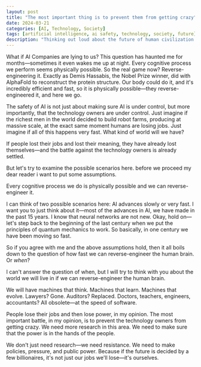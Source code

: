 ```yaml
---
layout: post
title: "The most important thing is to prevent them from getting crazy"
date: 2024-03-21
categories: [AI, Technology, Society]
tags: [artificial intelligence, ai safety, technology, society, future]
description: "Thinking out loud about the future of human civilization."
---
```


What if AI Companies are lying to us? This question has haunted me for months—sometimes it even wakes me up at night. Every cognitive process we perform seems physically possible. So the real game now? Reverse-engineering it. Exactly as Demis Hassabis, the Nobel Prize winner, did with AlphaFold to reconstruct the protein structure. Our body could do it, and it's incredibly efficient and fast, so it is physically possible—they reverse-engineered it, and here we go.

The safety of AI is not just about making sure AI is under control, but more importantly, that the technology owners are under control. Just imagine if the richest men in the world decided to build robot farms, producing at massive scale, at the exact same moment humans are losing jobs. Just imagine if all of this happens very fast. What kind of world will we have?

If people lost their jobs and lost their meaning, they have already lost themselves—and the battle against the technology owners is already settled.

But let's try to examine the possible scenarios here.
before we proceed my dear reader i want to put some assumptions.

Every cognitive process we do is physically possible and we can reverse-engineer it.

I can think of two possible scenarios here: AI advances slowly or very fast. I want you to just think about it—most of the advances in AI, we have made in the past 15 years. I know that neural networks are not new. Okay, hold on—let's step back to the beginning of the last century when we put the principles of quantum mechanics to work. So basically, in one century we have been moving so fast.

So if you agree with me and the above assumptions hold, then it all boils down to the question of how fast we can reverse-engineer the human brain. Or *when*?

I can't answer the question of when, but I will try to think with you about the world we will live in if we can reverse-engineer the human brain.

We will have machines that think. Machines that learn. Machines that evolve.
Lawyers? Gone. Auditors? Replaced. Doctors, teachers, engineers, accountants? All obsolete—at the speed of software.

People lose their jobs and then lose power, in my opinion. The most important battle, in my opinion, is to prevent the technology owners from getting crazy. We need more research in this area. We need to make sure that the power is in the hands of the people.

We don't just need research—we need resistance. We need to make policies, pressure, and public power. Because if the future is decided by a few billionaires, it's not just our jobs we'll lose—it's ourselves. 